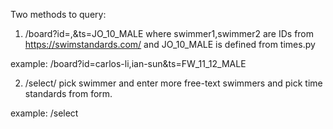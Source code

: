 Two methods to query:

1. /board?id=<swimmer1>,<swimmer2>&ts=JO_10_MALE
where swimmer1,swimmer2 are IDs from https://swimstandards.com/
and JO_10_MALE is defined from times.py

example: /board?id=carlos-li,ian-sun&ts=FW_11_12_MALE

2. /select/ pick swimmer and enter more free-text swimmers and pick time standards from form.

example: /select